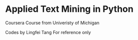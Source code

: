 # Applied Text Mining in Python

Coursera Course from Univeristy of Michigan

Codes by Lingfei Tang
For reference only

